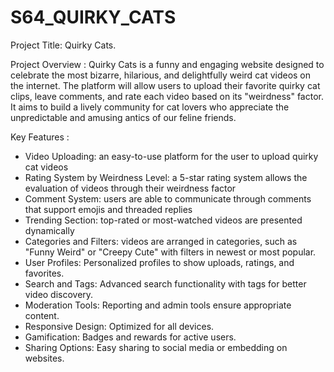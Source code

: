 # S64_QUIRKY_CATS
Project Title: Quirky Cats.

Project Overview : Quirky Cats is a funny and engaging website designed to celebrate the most bizarre, hilarious, and delightfully weird cat videos on the internet. The platform will allow users to upload their favorite quirky cat clips, leave comments, and rate each video based on its "weirdness" factor. It aims to build a lively community for cat lovers who appreciate the unpredictable and amusing antics of our feline friends.

Key  Features : 
- Video Uploading:  an easy-to-use platform for the user to upload quirky cat videos
- Rating System by Weirdness Level:  a 5-star rating system allows the evaluation of videos through their weirdness factor
- Comment System: users are able to communicate through comments that support emojis and threaded replies
- Trending Section: top-rated or most-watched videos are presented dynamically
- Categories and Filters: videos are arranged in categories, such as "Funny Weird" or "Creepy Cute" with filters in newest or most popular.
- User Profiles: Personalized profiles to show uploads, ratings, and favorites.
- Search and Tags: Advanced search functionality with tags for better video discovery.
- Moderation Tools: Reporting and admin tools ensure appropriate content.
- Responsive Design: Optimized for all devices.
- Gamification: Badges and rewards for active users.
- Sharing Options: Easy sharing to social media or embedding on websites.

